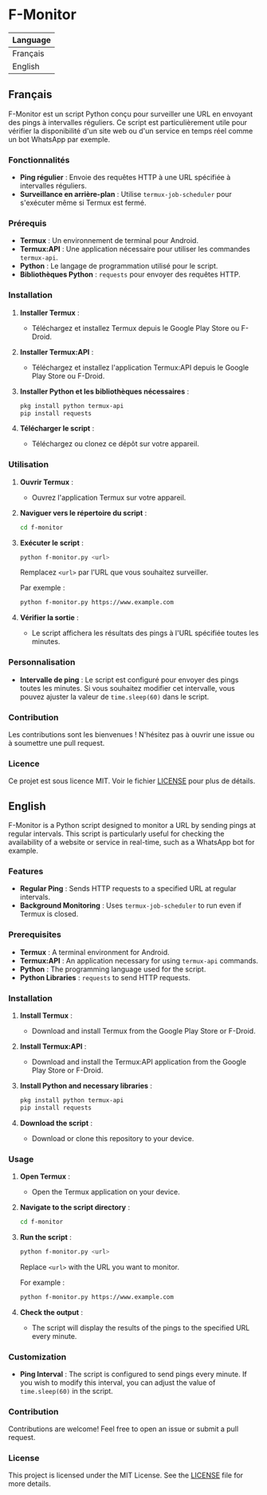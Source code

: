 # F-Monitor

| Language |
|----------|
| Français |
| English  |

## Français

F-Monitor est un script Python conçu pour surveiller une URL en envoyant des pings à intervalles réguliers. Ce script est particulièrement utile pour vérifier la disponibilité d'un site web ou d'un service en temps réel comme un bot WhatsApp par exemple.

### Fonctionnalités

- **Ping régulier** : Envoie des requêtes HTTP à une URL spécifiée à intervalles réguliers.
- **Surveillance en arrière-plan** : Utilise `termux-job-scheduler` pour s'exécuter même si Termux est fermé.

### Prérequis

- **Termux** : Un environnement de terminal pour Android.
- **Termux:API** : Une application nécessaire pour utiliser les commandes `termux-api`.
- **Python** : Le langage de programmation utilisé pour le script.
- **Bibliothèques Python** : `requests` pour envoyer des requêtes HTTP.

### Installation

1. **Installer Termux** :
   - Téléchargez et installez Termux depuis le Google Play Store ou F-Droid.

2. **Installer Termux:API** :
   - Téléchargez et installez l'application Termux:API depuis le Google Play Store ou F-Droid.

3. **Installer Python et les bibliothèques nécessaires** :
   ```sh
   pkg install python termux-api
   pip install requests
   ```

4. **Télécharger le script** :
   - Téléchargez ou clonez ce dépôt sur votre appareil.

### Utilisation

1. **Ouvrir Termux** :
   - Ouvrez l'application Termux sur votre appareil.

2. **Naviguer vers le répertoire du script** :
   ```sh
   cd f-monitor
   ```

3. **Exécuter le script** :
   ```sh
   python f-monitor.py <url>
   ```
   Remplacez `<url>` par l'URL que vous souhaitez surveiller.

   Par exemple :
   ```sh
   python f-monitor.py https://www.example.com
   ```

4. **Vérifier la sortie** :
   - Le script affichera les résultats des pings à l'URL spécifiée toutes les minutes.

### Personnalisation

- **Intervalle de ping** : Le script est configuré pour envoyer des pings toutes les minutes. Si vous souhaitez modifier cet intervalle, vous pouvez ajuster la valeur de `time.sleep(60)` dans le script.

### Contribution

Les contributions sont les bienvenues ! N'hésitez pas à ouvrir une issue ou à soumettre une pull request.

### Licence

Ce projet est sous licence MIT. Voir le fichier [LICENSE](LICENSE) pour plus de détails.

## English

F-Monitor is a Python script designed to monitor a URL by sending pings at regular intervals. This script is particularly useful for checking the availability of a website or service in real-time, such as a WhatsApp bot for example.

### Features

- **Regular Ping** : Sends HTTP requests to a specified URL at regular intervals.
- **Background Monitoring** : Uses `termux-job-scheduler` to run even if Termux is closed.

### Prerequisites

- **Termux** : A terminal environment for Android.
- **Termux:API** : An application necessary for using `termux-api` commands.
- **Python** : The programming language used for the script.
- **Python Libraries** : `requests` to send HTTP requests.

### Installation

1. **Install Termux** :
   - Download and install Termux from the Google Play Store or F-Droid.

2. **Install Termux:API** :
   - Download and install the Termux:API application from the Google Play Store or F-Droid.

3. **Install Python and necessary libraries** :
   ```sh
   pkg install python termux-api
   pip install requests
   ```

4. **Download the script** :
   - Download or clone this repository to your device.

### Usage

1. **Open Termux** :
   - Open the Termux application on your device.

2. **Navigate to the script directory** :
   ```sh
   cd f-monitor
   ```

3. **Run the script** :
   ```sh
   python f-monitor.py <url>
   ```
   Replace `<url>` with the URL you want to monitor.

   For example :
   ```sh
   python f-monitor.py https://www.example.com
   ```

4. **Check the output** :
   - The script will display the results of the pings to the specified URL every minute.

### Customization

- **Ping Interval** : The script is configured to send pings every minute. If you wish to modify this interval, you can adjust the value of `time.sleep(60)` in the script.

### Contribution

Contributions are welcome! Feel free to open an issue or submit a pull request.

### License

This project is licensed under the MIT License. See the [LICENSE](LICENSE) file for more details.
